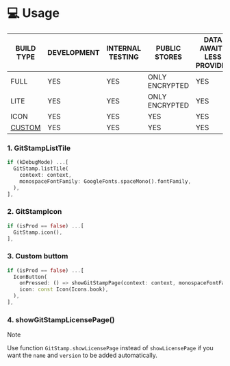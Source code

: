 # 💻 Usage

| BUILD TYPE                              | DEVELOPMENT | INTERNAL TESTING | PUBLIC STORES  | DATA AWAIT-LESS PROVIDER |
| --------------------------------------- | ----------- | ---------------- | -------------- | ------------------------ |
| FULL                                    | YES         | YES              | ONLY ENCRYPTED | YES                      |
| LITE                                    | YES         | YES              | ONLY ENCRYPTED | YES                      |
| ICON                                    | YES         | YES              | YES            | YES                      |
| [CUSTOM](./lib/src/git_stamp_node.dart) | YES         | YES              | YES            | YES                      |

### 1. GitStampListTile

```dart
if (kDebugMode) ...[
  GitStamp.listTile(
    context: context,
    monospaceFontFamily: GoogleFonts.spaceMono().fontFamily,
  ),
],
```

### 2. GitStampIcon
```dart
if (isProd == false) ...[
  GitStamp.icon(),
],
```

### 3. Custom buttom
```dart
if (isProd == false) ...[
  IconButton(
    onPressed: () => showGitStampPage(context: context, monospaceFontFamily: GoogleFonts.spaceMono().fontFamily),
    icon: const Icon(Icons.book),
  ),
],
```

### 4. showGitStampLicensePage()

> [!NOTE]
> Use function `GitStamp.showLicensePage` instead of `showLicensePage` if you want the `name` and `version` to be added automatically.
